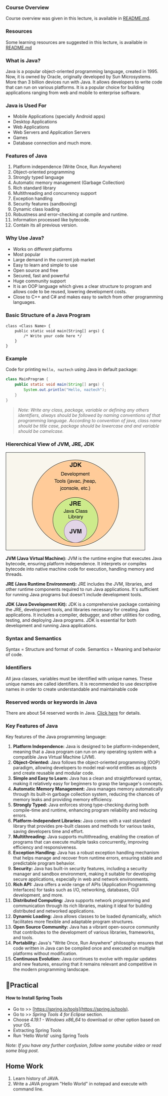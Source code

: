 ### Course Overview

Course overview was given in this lecture, is available in [README.md](../../README.md#course-overview).

### Resources

Some learning resources are suggested in this lecture, is available in [README.md](../../README.md#resources)

### What is Java?

Java is a popular object-oriented programming language, created in 1995. Now, it is owned by Oracle, originally developed by Sun Microsystems. More than 3 billion devices run with Java. It allows developers to write code that can run on various platforms. It is a popular choice for building applications ranging from web and mobile to enterprise software.

### Java is Used For

- Mobile Applications (specially Android apps)
- Desktop Applications
- Web Applications
- Web Servers and Application Servers
- Games
- Database connection and much more.

### Features of Java

1. Platform independence (Write Once, Run Anywhere)
2. Object-oriented programming
3. Strongly typed language
4. Automatic memory management (Garbage Collection)
5. Rich standard library
6. Multithreading and concurrency support
7. Exception handling
8. Security features (sandboxing)
9. Dynamic class loading
10. Robustness and error-checking at compile and runtime.
11. Information processed like bytecode.
12. Contain its all previous version.

### Why Use Java?

- Works on different platforms
- Most popular
- Large demand in the current job market
- Easy to learn and simple to use
- Open source and free
- Secured, fast and powerful
- Huge community support
- It is an OOP language which gives a clear structure to program and allows code to be reused, lowering development costs.
- Close to C++ and C# and makes easy to switch from other programming languages.

### Basic Structure of a Java Program

```
class <Class Name> {
    public static void main(String[] args) {
        /* Write your code here */
    }
}
```

### Example

Code for printing `Hello, naztech` using Java in default package:

```java
class MainProgram {
    public static void main(String[] args) {
        System.out.println("Hello, naztech");
    }
}
```

> _Note: Write any class, package, variable or defining any others identifiers, always should be followed by naming conventions of that programming language. According to convention of java, class name should be title case, package should be lowercase and and variable should be camelcase._

### Hiererchical View of JVM, JRE, JDK

![Hiererchical View of JVM, JRE, JDK](diagram.jpg "Hiererchical View of JVM, JRE, JDK")

**JVM (Java Virtual Machine):** JVM is the runtime engine that executes Java bytecode, ensuring platform independence. It interprets or compiles bytecode into native machine code for execution, handling memory and threads.

**JRE (Java Runtime Environment):** JRE includes the JVM, libraries, and other runtime components required to run Java applications. It's sufficient for running Java programs but doesn't include development tools.

**JDK (Java Development Kit):** JDK is a comprehensive package containing the JRE, development tools, and libraries necessary for creating Java applications. It includes a compiler, debugger, and other utilities for coding, testing, and deploying Java programs. JDK is essential for both development and running Java applications.

### Syntax and Semantics

Syntax = Structure and format of code.
Semantics = Meaning and behavior of code.

### Identifiers

All java classes, variables must be identified with unique names. These unique names are called identifiers. It is recommended to use descriptive names in order to create understandable and maintainable code

### Reserved words or keywords in Java

There are about 54 reserved words in Java. [Click here](https://www.w3schools.com/java/java_ref_keywords.asp) for details.

### Key Features of Java

Key features of the Java programming language:

1. **Platform Independence:** Java is designed to be platform-independent, meaning that a Java program can run on any operating system with a compatible Java Virtual Machine (JVM).
2. **Object-Oriented:** Java follows the object-oriented programming (OOP) paradigm, allowing developers to model real-world entities as objects and create reusable and modular code.
3. **Simple and Easy to Learn:** Java has a clean and straightforward syntax, making it relatively easy for beginners to grasp the language's concepts.
4. **Automatic Memory Management:** Java manages memory automatically through its built-in garbage collection system, reducing the chances of memory leaks and providing memory efficiency.
5. **Strongly Typed:** Java enforces strong type-checking during both compile-time and runtime, enhancing program reliability and reducing errors.
6. **Platform-Independent Libraries:** Java comes with a vast standard library that provides pre-built classes and methods for various tasks, saving developers time and effort.
7. **Multithreading:** Java supports multithreading, enabling the creation of programs that can execute multiple tasks concurrently, improving efficiency and responsiveness.
8. **Exception Handling:** Java has a robust exception handling mechanism that helps manage and recover from runtime errors, ensuring stable and predictable program behavior.
9. **Security:** Java has built-in security features, including a security manager and sandbox environment, making it suitable for developing secure applications, especially in web and network environments.
10. **Rich API:** Java offers a wide range of APIs (Application Programming Interfaces) for tasks such as I/O, networking, databases, GUI development, and more.
11. **Distributed Computing:** Java supports network programming and communication through its rich libraries, making it ideal for building distributed and networked applications.
12. **Dynamic Loading:** Java allows classes to be loaded dynamically, which facilitates more flexible and adaptable program structures.
13. **Open Source Community:** Java has a vibrant open-source community that contributes to the development of various libraries, frameworks, and tools.
14. **Portability:** Java's "Write Once, Run Anywhere" philosophy ensures that code written in Java can be compiled once and executed on multiple platforms without modification.
15. **Continuous Evolution:** Java continues to evolve with regular updates and new features, ensuring that it remains relevant and competitive in the modern programming landscape.

## 📝Practical

#### How to Install Spring Tools

- Go to >> [https://spring.io/tools](https://spring.io/tools).
- Go to >> _Spring Tools 4 for Eclipse_ section.
- Choose _4.19.1 - Windows x86_64_ to download or other option based on your OS.
- Extracting Spring Tools
- Run 'Hello World' using Spring Tools

_Note: If you have any further confusion, follow some youtube video or read some blog post._

## Home Work

1. Learn history of JAVA.
2. Write a JAVA program "Hello World" in notepad and execute with command line.
